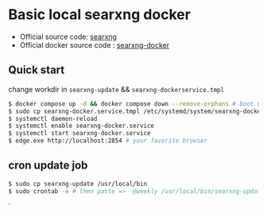 # Basic local searxng docker

- Official source code: [searxng](https://github.com/searxng/searxng)
- Official docker source code : [searxng-docker](https://github.com/searxng/searxng-docker)

## Quick start

change workdir in `searxng-update` && `searxng-dockerservice.tmpl`


```bash
$ docker compose up -d && docker compose down --remove-orphans # boot up containers
$ sudo cp searxng-docker.service.tmpl /etc/systemd/system/searxng-docker.service #start docker on boot
$ systemctl daemon-reload
$ systemctl enable searxng-docker.service
$ systemctl start searxng-docker.service
$ edge.exe http://localhost:2854 # your favorite browser
```

## cron update job

```bash
$ sudo cp searxng-update /usr/local/bin
$ sudo crontab -e # then paste =>  @weekly /usr/local/bin/searxng-update

```
`

